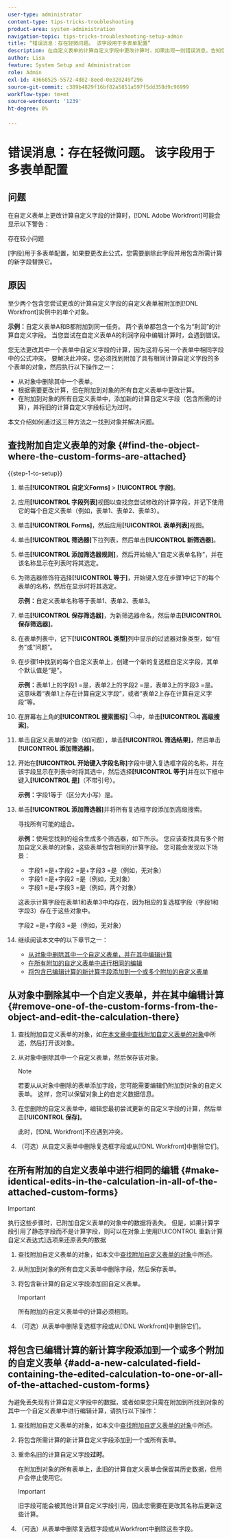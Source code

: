 ```yaml
---
user-type: administrator
content-type: tips-tricks-troubleshooting
product-area: system-administration
navigation-topic: tips-tricks-troubleshooting-setup-admin
title: “错误消息：存在轻微问题。 该字段用于多表单配置”
description: 在自定义表单的计算自定义字段中更改计算时，如果出现一则错误消息，告知您该字段已在多表单配置中使用，则需要将该字段替换为包含要使用的计算的新字段。
author: Lisa
feature: System Setup and Administration
role: Admin
exl-id: 43668525-5572-4d82-8eed-0e320249f296
source-git-commit: c389b4829f16bf82a5851a597f5dd358d9c96999
workflow-type: tm+mt
source-wordcount: '1239'
ht-degree: 0%

---
```


# 错误消息：存在轻微问题。 该字段用于多表单配置

## 问题

在自定义表单上更改计算自定义字段的计算时，[!DNL Adobe Workfront]可能会显示以下警告：

存在较小问题

[字段]用于多表单配置，如果要更改此公式，您需要删除此字段并用包含所需计算的新字段替换它。

## 原因

至少两个包含您尝试更改的计算自定义字段的自定义表单被附加到[!DNL Workfront]实例中的单个对象。

**示例：**&#x200B;自定义表单A和B都附加到同一任务。 两个表单都包含一个名为“利润”的计算自定义字段。 当您尝试在自定义表单A的利润字段中编辑计算时，会遇到错误。

您无法更改其中一个表单中自定义字段的计算，因为这将与另一个表单中相同字段中的公式冲突。
要解决此冲突，您必须找到附加了具有相同计算自定义字段的多个表单的对象，然后执行以下操作之一：

* 从对象中删除其中一个表单。
* 根据需要更改计算，但在附加到对象的所有自定义表单中更改计算。
* 在附加到对象的所有自定义表单中，添加新的计算自定义字段（包含所需的计算），并将旧的计算自定义字段标记为过时。

本文介绍如何通过这三种方法之一找到对象并解决问题。

## 查找附加自定义表单的对象 {#find-the-object-where-the-custom-forms-are-attached}

{{step-1-to-setup}}

1. 单击&#x200B;**[!UICONTROL 自定义Forms]** > **[!UICONTROL 字段]**。
1. 应用&#x200B;**[!UICONTROL 字段列表]**&#x200B;视图以查找您尝试修改的计算字段，并记下使用它的每个自定义表单（例如，表单1、表单2、表单3）。
1. 单击&#x200B;**[!UICONTROL Forms]**，然后应用&#x200B;**[!UICONTROL 表单列表]**&#x200B;视图。
1. 单击&#x200B;**[!UICONTROL 筛选器]**&#x200B;下拉列表，然后单击&#x200B;**[!UICONTROL 新筛选器]**。

1. 单击&#x200B;**[!UICONTROL 添加筛选器规则]**，然后开始输入“自定义表单名称”，并在该名称显示在列表时将其选定。
1. 为筛选器修饰符选择&#x200B;**[!UICONTROL 等于]**，开始键入您在步骤1中记下的每个表单的名称，然后在显示时将其选定。

   **示例：**&#x200B;自定义表单名称等于表单1、表单2、表单3。

1. 单击&#x200B;**[!UICONTROL 保存筛选器]**，为新筛选器命名，然后单击&#x200B;**[!UICONTROL 保存筛选器]**。

1. 在表单列表中，记下&#x200B;**[!UICONTROL 类型]**&#x200B;列中显示的过滤器对象类型，如“任务”或“问题”。
1. 在步骤1中找到的每个自定义表单上，创建一个新的复选框自定义字段，其单个默认值是“是”。

   **示例：**&#x200B;表单1上的字段1 =是，表单2上的字段2 =是，表单3上的字段3 =是。 这意味着“表单1上存在计算自定义字段”，或者“表单2上存在计算自定义字段”等。

1. 在屏幕右上角的&#x200B;**[!UICONTROL 搜索图标]** ![](assets/search-icon.png)中，单击&#x200B;**[!UICONTROL 高级搜索]**。
1. 单击自定义表单的对象（如问题），单击&#x200B;**[!UICONTROL 筛选结果]**，然后单击&#x200B;**[!UICONTROL 添加筛选器]**。
1. 开始在&#x200B;**[!UICONTROL 开始键入字段名称]**&#x200B;字段中键入复选框字段的名称，并在该字段显示在列表中时将其选中，然后选择&#x200B;**[!UICONTROL 等于]**&#x200B;并在以下框中键入&#x200B;**[!UICONTROL 是]**（不带引号）。

   **示例：**&#x200B;字段1等于（区分大小写）是。

1. 单击&#x200B;**[!UICONTROL 添加筛选器]**&#x200B;并将所有复选框字段添加到高级搜索。

   寻找所有可能的组合。

   **示例：**&#x200B;使用您找到的组合生成多个筛选器，如下所示。 您应该查找具有多个附加自定义表单的对象，这些表单包含相同的计算字段。 您可能会发现以下场景：

   * 字段1 =是+字段2 =是+字段3 =是（例如，无对象）
   * 字段1 =是+字段2 =是（例如，无对象）
   * 字段1 =是+字段3 =是（例如，两个对象）

   这表示计算字段在表单1和表单3中均存在，因为相应的复选框字段（字段1和字段3）存在于这些对象中。

   字段2 =是+字段3 =是（例如，无对象）

1. 继续阅读本文中的以下章节之一：

   * [从对象中删除其中一个自定义表单，并在其中编辑计算](#remove-one-of-the-custom-forms-from-the-object-and-edit-the-calculation-there)
   * [在所有附加的自定义表单中进行相同的编辑](#make-identical-edits-in-the-calculation-in-all-of-the-attached-custom-forms)
   * [将包含已编辑计算的新计算字段添加到一个或多个附加的自定义表单](#add-a-new-calculated-field-containing-the-edited-calculation-to-one-or-all-of-the-attached-custom-forms)

## 从对象中删除其中一个自定义表单，并在其中编辑计算 {#remove-one-of-the-custom-forms-from-the-object-and-edit-the-calculation-there}

1. 查找附加自定义表单的对象，如[在本文章中查找附加自定义表单的对象](#find-the-object-where-the-custom-forms-are-attached)中所述，然后打开该对象。
1. 从对象中删除其中一个自定义表单，然后保存该对象。

   >[!NOTE]
   >
   >若要从从对象中删除的表单添加字段，您可能需要编辑仍附加到对象的自定义表单。 这样，您可以保留对象上的自定义数据信息。

1. 在您删除的自定义表单中，编辑您最初尝试更新的自定义字段的计算，然后单击&#x200B;**[!UICONTROL 保存]**。

   此时，[!DNL Workfront]不应遇到冲突。

1. （可选）从自定义表单中删除复选框字段或从[!DNL Workfront]中删除它们。

## 在所有附加的自定义表单中进行相同的编辑 {#make-identical-edits-in-the-calculation-in-all-of-the-attached-custom-forms}

>[!IMPORTANT]
>
>执行这些步骤时，已附加自定义表单的对象中的数据将丢失。 但是，如果计算字段引用了静态字段而不是计算字段，则可以在对象上使用[!UICONTROL 重新计算自定义表达式]选项来还原丢失的数据

1. 查找附加自定义表单的对象，如本文中[查找附加自定义表单的对象](#find-the-object-where-the-custom-forms-are-attached)中所述。
1. 从附加到对象的所有自定义表单中删除字段，然后保存表单。

1. 将包含新计算的自定义字段添加回自定义表单。

   >[!IMPORTANT]
   >
   >所有附加的自定义表单中的计算必须相同。

1. （可选）从表单中删除复选框字段或从[!DNL Workfront]中删除它们。

## 将包含已编辑计算的新计算字段添加到一个或多个附加的自定义表单 {#add-a-new-calculated-field-containing-the-edited-calculation-to-one-or-all-of-the-attached-custom-forms}

为避免丢失现有计算自定义字段中的数据，或者如果您只需在附加到所找到对象的其中一个自定义表单中进行编辑计算，请执行以下操作：

1. 查找附加自定义表单的对象，如本文中[查找附加自定义表单的对象](#find-the-object-where-the-custom-forms-are-attached)中所述。
1. 将包含所需计算的新计算自定义字段添加到一个或所有表单。
1. 重命名旧的计算自定义字段&#x200B;**过时**。

   在附加到对象的所有表单上，此旧的计算自定义表单会保留其历史数据，但用户会停止使用它。

   >[!IMPORTANT]
   >
   >旧字段可能会被其他计算自定义字段引用，因此您需要在更改其名称后更新这些计算。

1. （可选）从表单中删除复选框字段或从Workfront中删除这些字段。

<!--
<blockquote data-mc-conditions="QuicksilverOrClassic.Draft mode">
<h2>Problem</h2>
<p>You get the following error while editing a calculated Custom Field on a custom form: </p>
<p><em>"<Name of custom field> field is used in a multi-form configuration, if you would like to change this formula you will need to remove this field and replace it with a new one containing the desired calculation."</em> </p>
<h2>Cause</h2>
<p>The error occurs because the following setup exists: currently you have at least one object in your system that has multiple custom forms attached. The calculated field you are editing exists on multiple forms attached to these objects.</p>
<p>You cannot have the same calculated field with different calculations on the same object. For this reason, the system does not allow you to make a change which will result in calculations being different.</p>
<p><a href="../../Resources/Images/Admin and setup/Tips, Tricks, and Troubleshooting/Calculated_field_error.png" class="MCXref xref" xrefformat="{para}"><img src="assets/calculated-field-error.png" alt="" width="542" height="272"></a> </p>
<p>For example, you have a task with custom forms A and B attached to it. Both forms contain the same calculated field, Field 1. You encounter this error when you try to edit the calculation for Field 1 on custom form A. </p>
<h2>Solution</h2>
<p>Remove the field from the custom form and replace it with a new one containing the desired calculation.  </p>
<p>To understand what custom forms are attached to objects, you can build a report for those objects and reference the Category Name field in the view of the report.<br>For more information about referencing custom forms in reports, see the "Referencing Custom Forms in a Report View (Column)" section in <a href="../../reports-and-dashboards/reports/creating-and-managing-reports/reference-custom-form-report.md" class="MCXref xref" xrefformat="{para}">Reference a custom form in a report</a>.</p>
<p>To understand what custom form contains a Custom Field, see the "Accessing Custom Forms and Fields" section in <a href="../../administration-and-setup/customize-workfront/create-manage-custom-forms/custom-forms-overview.md" class="MCXref xref" xrefformat="{para}">Custom forms overview</a>.</p>
</blockquote>
-->
